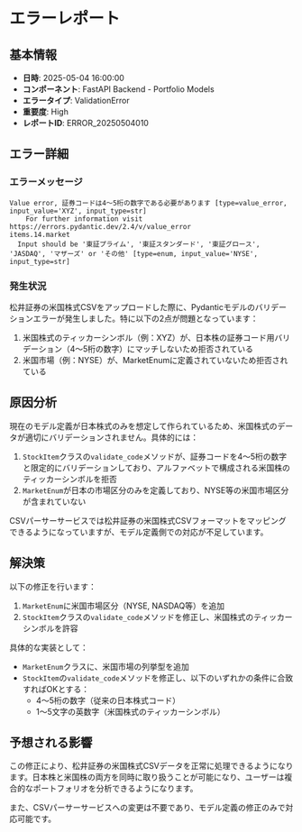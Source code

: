 # エラーレポート

## 基本情報

- **日時**: 2025-05-04 16:00:00
- **コンポーネント**: FastAPI Backend - Portfolio Models
- **エラータイプ**: ValidationError
- **重要度**: High
- **レポートID**: ERROR_20250504010

## エラー詳細

### エラーメッセージ

```
Value error, 証券コードは4〜5桁の数字である必要があります [type=value_error, input_value='XYZ', input_type=str]
    For further information visit https://errors.pydantic.dev/2.4/v/value_error
items.14.market
  Input should be '東証プライム', '東証スタンダード', '東証グロース', 'JASDAQ', 'マザーズ' or 'その他' [type=enum, input_value='NYSE', input_type=str]
```

### 発生状況

松井証券の米国株式CSVをアップロードした際に、Pydanticモデルのバリデーションエラーが発生しました。特に以下の2点が問題となっています：

1. 米国株式のティッカーシンボル（例：XYZ）が、日本株の証券コード用バリデーション（4〜5桁の数字）にマッチしないため拒否されている
2. 米国市場（例：NYSE）が、MarketEnumに定義されていないため拒否されている

## 原因分析

現在のモデル定義が日本株式のみを想定して作られているため、米国株式のデータが適切にバリデーションされません。具体的には：

1. `StockItem`クラスの`validate_code`メソッドが、証券コードを4〜5桁の数字と限定的にバリデーションしており、アルファベットで構成される米国株のティッカーシンボルを拒否
2. `MarketEnum`が日本の市場区分のみを定義しており、NYSE等の米国市場区分が含まれていない

CSVパーサーサービスでは松井証券の米国株式CSVフォーマットをマッピングできるようになっていますが、モデル定義側での対応が不足しています。

## 解決策

以下の修正を行います：

1. `MarketEnum`に米国市場区分（NYSE, NASDAQ等）を追加
2. `StockItem`クラスの`validate_code`メソッドを修正し、米国株式のティッカーシンボルを許容

具体的な実装として：

- `MarketEnum`クラスに、米国市場の列挙型を追加
- `StockItem`の`validate_code`メソッドを修正し、以下のいずれかの条件に合致すればOKとする：
  - 4〜5桁の数字（従来の日本株式コード）
  - 1〜5文字の英数字（米国株式のティッカーシンボル）

## 予想される影響

この修正により、松井証券の米国株式CSVデータを正常に処理できるようになります。日本株と米国株の両方を同時に取り扱うことが可能になり、ユーザーは複合的なポートフォリオを分析できるようになります。

また、CSVパーサーサービスへの変更は不要であり、モデル定義の修正のみで対応可能です。

